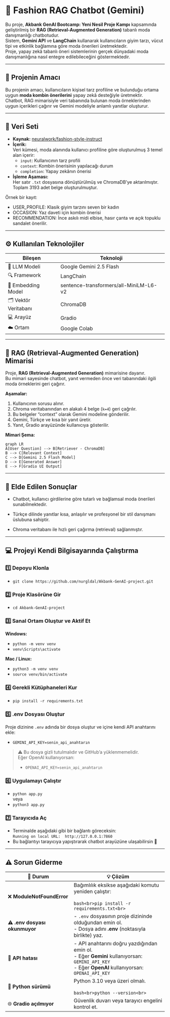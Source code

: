 # 🧥 Fashion RAG Chatbot (Gemini)

Bu proje, **Akbank GenAI Bootcamp: Yeni Nesil Proje Kampı** kapsamında geliştirilmiş bir **RAG (Retrieval-Augmented Generation)** tabanlı moda danışmanlığı chatbotudur.  
Sistem, **Gemini API** ve **LangChain** kullanarak kullanıcıların giyim tarzı, vücut tipi ve etkinlik bağlamına göre moda önerileri üretmektedir.  
Proje, yapay zekâ tabanlı öneri sistemlerinin gerçek dünyadaki moda danışmanlığına nasıl entegre edilebileceğini göstermektedir.

---

## 🎯 Projenin Amacı
Bu projenin amacı, kullanıcıların kişisel tarz profiline ve bulunduğu ortama uygun **moda kombin önerilerini** yapay zekâ desteğiyle üretmektir.  
Chatbot, RAG mimarisiyle veri tabanında bulunan moda örneklerinden uygun içerikleri çağırır ve Gemini modeliyle anlamlı yanıtlar oluşturur.

---

## 🧵 Veri Seti
- **Kaynak:** [neuralwork/fashion-style-instruct](https://huggingface.co/datasets/neuralwork/fashion-style-instruct)  
- **İçerik:**  
  Veri kümesi, moda alanında kullanıcı profiline göre oluşturulmuş 3 temel alan içerir:
  - `input`: Kullanıcının tarz profili  
  - `context`: Kombin önerisinin yapılacağı durum  
  - `completion`: Yapay zekânın önerisi  
- **İşleme Aşaması:**  
  Her satır `.txt` dosyasına dönüştürülmüş ve ChromaDB’ye aktarılmıştır.  
  Toplam 3193 adet belge oluşturulmuştur.  

Örnek bir kayıt:
- USER_PROFILE: Klasik giyim tarzını seven bir kadın
- OCCASION: Yaz daveti için kombin önerisi
- RECOMMENDATION: İnce askılı midi elbise, hasır çanta ve açık topuklu sandalet önerilir.

---
## ⚙️ Kullanılan Teknolojiler

| Bileşen | Teknoloji |
|----------|------------|
| 💬 LLM Modeli | Google Gemini 2.5 Flash |
| 🔍 Framework | LangChain |
| 🧠 Embedding Model | sentence-transformers/all-MiniLM-L6-v2 |
| 🗂️ Vektör Veritabanı | ChromaDB |
| 💻 Arayüz | Gradio |
| ☁️ Ortam | Google Colab |

---

## 🧩 RAG (Retrieval-Augmented Generation) Mimarisi

Proje, **RAG (Retrieval-Augmented Generation)** mimarisine dayanır.  
Bu mimari sayesinde chatbot, yanıt vermeden önce veri tabanındaki ilgili moda örneklerini geri çağırır.

**Aşamalar:**
1. Kullanıcının sorusu alınır.  
2. Chroma veritabanından en alakalı 4 belge (`k=4`) geri çağrılır.  
3. Bu belgeler “context” olarak Gemini modeline gönderilir.  
4. Gemini, Türkçe ve kısa bir yanıt üretir.  
5. Yanıt, Gradio arayüzünde kullanıcıya gösterilir.

**Mimari Şema:**

```mermaid
graph LR
A[User Question] --> B[Retriever - ChromaDB]
B --> C[Relevant Context]
C --> D[Gemini 2.5 Flash Model]
D --> E[Generated Answer]
E --> F[Gradio UI Output]
```
--- 

## 🧠 Elde Edilen Sonuçlar

- Chatbot, kullanıcı girdilerine göre tutarlı ve bağlamsal moda önerileri sunabilmektedir.

- Türkçe dilinde yanıtlar kısa, anlaşılır ve profesyonel bir stil danışmanı üslubuna sahiptir.

- Chroma veritabanı ile hızlı geri çağırma (retrieval) sağlanmıştır.
---  
 ## 💻 Projeyi Kendi Bilgisayarında Çalıştırma
### 1️⃣ Depoyu Klonla
- `git clone https://github.com/nurgldal/Akbank-GenAI-project.git`

### 2️⃣ Proje Klasörüne Gir
- `cd Akbank-GenAI-project`

### 3️⃣ Sanal Ortam Oluştur ve Aktif Et
**Windows:**
- `python -m venv venv`  
- `venv\Scripts\activate`

**Mac / Linux:**
- `python3 -m venv venv`  
- `source venv/bin/activate`

### 4️⃣ Gerekli Kütüphaneleri Kur
- `pip install -r requirements.txt`

### 5️⃣ .env Dosyası Oluştur
Proje dizinine `.env` adında bir dosya oluştur ve içine kendi API anahtarını ekle:
- `GEMINI_API_KEY=senin_api_anahtarın`

> ⚠️ Bu dosya gizli tutulmalıdır ve GitHub’a yüklenmemelidir.  
> Eğer OpenAI kullanıyorsan:  
> - `OPENAI_API_KEY=senin_api_anahtarın`

### 6️⃣ Uygulamayı Çalıştır
- `python app.py`  
veya  
- `python3 app.py`

### 7️⃣ Tarayıcıda Aç
- Terminalde aşağıdaki gibi bir bağlantı göreceksin:  
  `Running on local URL:  http://127.0.0.1:7860`  
- Bu bağlantıyı tarayıcıya yapıştırarak chatbot arayüzüne ulaşabilirsin 🎨

--- 
## ⚠️ Sorun Giderme 

| 🧩 Durum | 💡 Çözüm |
|-----------|-----------|
| ❌ **ModuleNotFoundError** | Bağımlılık eksikse aşağıdaki komutu yeniden çalıştır:<br><br>```bash<br>pip install -r requirements.txt<br>``` |
| ⚠️ **.env dosyası okunmuyor** | - `.env` dosyasının proje dizininde olduğundan emin ol.<br>- Dosya adını **.env** (noktasıyla birlikte) yaz. |
| 🧠 **API hatası** | - API anahtarını doğru yazdığından emin ol.<br>- Eğer **Gemini** kullanıyorsan: `GEMINI_API_KEY`<br>- Eğer **OpenAI** kullanıyorsan: `OPENAI_API_KEY` |
| 🐍 **Python sürümü** | Python 3.10 veya üzeri olmalı.<br><br>```bash<br>python --version<br>``` |
| 🌐 **Gradio açılmıyor** | Güvenlik duvarı veya tarayıcı engelini kontrol et. |


  

